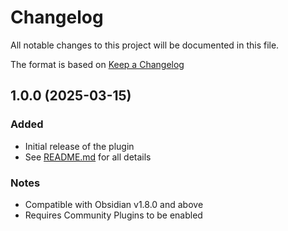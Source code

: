 # Changelog

All notable changes to this project will be documented in this file.


The format is based on [Keep a Changelog](https://keepachangelog.com/en/1.1.0/)

## 1.0.0 (2025-03-15)

### Added
- Initial release of the plugin
- See [README.md](README.md) for all details

### Notes
- Compatible with Obsidian v1.8.0 and above
- Requires Community Plugins to be enabled